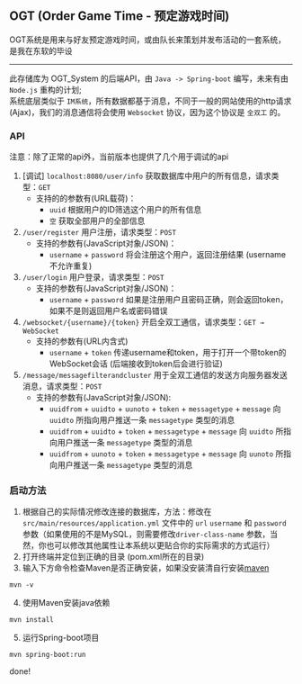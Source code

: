 ## OGT (Order Game Time - 预定游戏时间)
OGT系统是用来与好友预定游戏时间，或由队长来策划并发布活动的一套系统，是我在东软的毕设
***
此存储库为 OGT_System 的后端API，由 `Java -> Spring-boot` 编写，未来有由 `Node.js` 重构的计划;
</br>
系统底层类似于 `IM系统`，所有数据都基于消息，不同于一般的网站使用的http请求(Ajax)，我们的消息通信将会使用 `Websocket` 协议，因为这个协议是 `全双工` 的。
### API
注意：除了正常的api外，当前版本也提供了几个用于调试的api
1. [调试] `localhost:8080/user/info`   获取数据库中用户的所有信息，请求类型：`GET`
    * 支持的的参数有(URL载荷)：
        * `uuid` 根据用户的ID筛选这个用户的所有信息
        * `空` 获取全部用户的全部信息
2. `/user/register`   用户注册，请求类型：`POST`
    * 支持的参数有(JavaScript对象/JSON)：
        * `username` + `password`  将会注册这个用户，返回注册结果 (username不允许重复)
3. `/user/login`   用户登录，请求类型：`POST`
    * 支持的参数有(JavaScript对象/JSON)：
        * `username` + `password`  如果是注册用户且密码正确，则会返回token，如果不是则返回用户名或密码错误
4.  `/websocket/{username}/{token}`  开启全双工通信，请求类型：`GET → WebSocket`
    * 支持的参数有(URL内含式)
        * `username` + `token`  传递username和token，用于打开一个带token的WebSocket会话 (后端接收到token后会进行验证)
5.  `/message/messagefilterandcluster`  用于全双工通信的发送方向服务器发送消息，请求类型：`POST`
    * 支持的参数有(JavaScript对象/JSON):
        * `uuidfrom` + `uuidto` + `uunoto` + `token` + `messagetype` + `message`  向 `uuidto` 所指向用户推送一条 `messagetype` 类型的消息
        * `uuidfrom` + `uuidto` + `token` + `messagetype` + `message`  向 `uuidto` 所指向用户推送一条 `messagetype` 类型的消息
        * `uuidfrom` + `uunoto` + `token` + `messagetype` + `message`  向 `uunoto` 所指向用户推送一条 `messagetype` 类型的消息
          

### 启动方法
1. 根据自己的实际情况修改连接的数据库，方法：修改在 `src/main/resources/application.yml` 文件中的 `url` `username` 和 `password`参数（如果使用的不是MySQL，则需要修改`driver-class-name` 参数，当然，你也可以修改其他属性让本系统以更贴合你的实际需求的方式运行）
2. 打开终端并定位到正确的目录 (pom.xml所在的目录)
3. 输入下方命令检查Maven是否正确安装，如果没安装清自行安装[maven](https://github.com/apache/maven)
```
mvn -v
```
4. 使用Maven安装java依赖
```
mvn install
```
5. 运行Spring-boot项目
```
mvn spring-boot:run
```

done!
